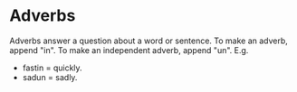 # Adverbs
Adverbs answer a question about a word or sentence.
To make an adverb, append "<span translate="no" lang="es">in</span>". To make an independent adverb, append "<span translate="no" lang="es">un</span>". E.g.
- <span translate="no" lang="es">fastin</span> = quickly<span class="blind-only">.</span>
- <span translate="no" lang="es">sadun</span> = sadly<span class="blind-only">.</span>
